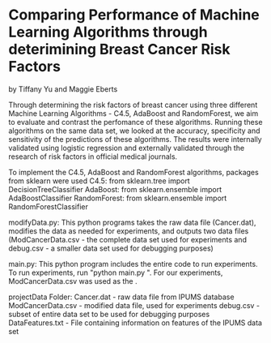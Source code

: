 # Comparing Performance of Machine Learning Algorithms through deterimining Breast Cancer Risk Factors
by Tiffany Yu and Maggie Eberts

Through determining the risk factors of breast cancer using three different Machine Learning
Algorithms - C4.5, AdaBoost and RandomForest, we aim to evaluate and contrast the perfomance
of these algorithms. Running these algorithms on the same data set, we looked at the accuracy, 
specificity and sensitivity of the predictions of these algorithms. The results were internally
validated using logistic regression and externally validated through the research of risk factors
in official medical journals. 

To implement the C4.5, AdaBoost and RandomForest algorithms, 
packages from sklearn were used
C4.5: from sklearn.tree import DecisionTreeClassifier
AdaBoost: from sklearn.ensemble import AdaBoostClassifier
RandomForest: from sklearn.ensemble import RandomForestClassifier

modifyData.py:
  This python programs takes the raw data file (Cancer.dat), modifies the data as
  needed for experiments, and outputs two data files (ModCancerData.csv - the 
  complete data set used for experiments and debug.csv - a smaller data set used
  for debugging purposes)

main.py:
  This python program includes the entire code to run experiments. To run 
  experiments, run "python main.py <datatextfile>".  For our experiments,
  ModCancerData.csv was used as the <datatextfile>.

projectData Folder:
  Cancer.dat - raw data file from IPUMS database
  ModCancerData.csv - modified data file, used for experiments
  debug.csv - subset of entire data set to be used for debugging purposes
  DataFeatures.txt - File containing information on features of the IPUMS
    data set
